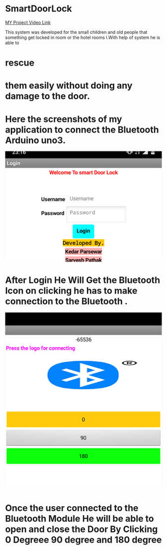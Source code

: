 # SmartDoorLock
<a href="https://photos.app.goo.gl/MgBEgaNNmuzDJETt5">MY Project Video Link</a>
  
This system was developed for the small children and old people that something get locked in room or the hotel rooms l.With help of system he is able to <h1>rescue<h1> them easily without  doing any damage to the door.

# Here the screenshots of my application to connect the Bluetooth Arduino uno3.
<img src="Assets/Screenshot_20190924-231658~2.png"></img>
  
# After Login He Will Get the Bluetooth Icon on clicking  he has to make connection to the Bluetooth .

<img src="Assets/Screenshot_20190924-231722~2.png"></img>

# Once the user connected to the Bluetooth Module He will be able to open and close the Door By Clicking 0 Degreee 90 degree and 180 degree
